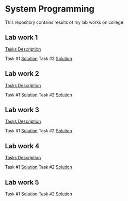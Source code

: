 # System Programming

This repository contains results of my lab works on college

## Lab work 1

[Tasks Description](./Lab_1/ex.md)

Task #1 [Solution](./Lab_1/1.ASM)
Task #2 [Solution](./Lab_1/2.ASM)

## Lab work 2

[Tasks Description](./Lab_2/ex.md)

Task #1 [Solution](./Lab_2/1.ASM)
Task #2 [Solution](./Lab_2/2.ASM)

## Lab work 3

[Tasks Description](./Lab_3/ex.md)

Task #1 [Solution](./Lab_3/1.ASM)
Task #2 [Solution](./Lab_3/2.ASM)


## Lab work 4

[Tasks Description](./Lab_4/ex.md)

Task #1 [Solution](./Lab_4/1.ASM)
Task #2 [Solution](./Lab_4/2.ASM)


## Lab work 5

Task #1 [Solution](./Lab_5/1.ASM)
Task #2 [Solution](./Lab_5/2.ASM)
